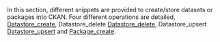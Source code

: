 In this section, different snippets are provided to create/store datasets or packages into CKAN. Four different operations are detailed, [Datastore_create](storage/datastore-create.md), Datastore_delete [Datastore_delete](storage/datastore-delete.md), Datastore_upsert [Datastore_upsert](storage/datastore-upsert.md) and [Package_create](storage/package-create.md).